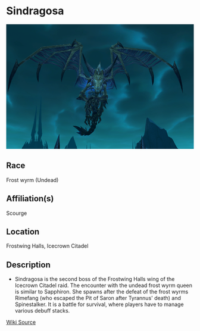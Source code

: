# Sindragosa

![Sindragosa](Sindragosa.jpg)

## Race

Frost wyrm (Undead)

## Affiliation(s)

Scourge

## Location

Frostwing Halls, Icecrown Citadel

## Description



- Sindragosa is the second boss of the Frostwing Halls wing of the Icecrown Citadel raid. The encounter with the undead frost wyrm queen is similar to Sapphiron. She spawns after the defeat of the frost wyrms Rimefang (who escaped the Pit of Saron after Tyrannus' death) and Spinestalker. It is a battle for survival, where players have to manage various debuff stacks.

[Wiki Source](https://warcraft.wiki.gg/wiki/Sindragosa_(tactics))
